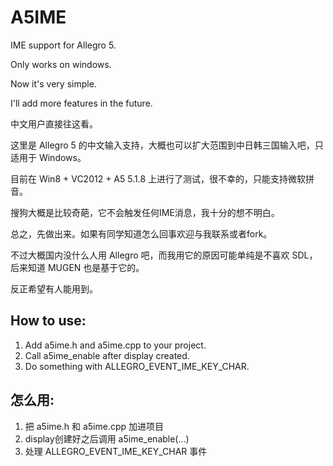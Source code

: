 
A5IME
==============

IME support for Allegro 5.

Only works on windows.

Now it's very simple.

I'll add more features in the future.


中文用户直接往这看。

这里是 Allegro 5 的中文输入支持，大概也可以扩大范围到中日韩三国输入吧，只适用于 Windows。

目前在 Win8 + VC2012 + A5 5.1.8 上进行了测试，很不幸的，只能支持微软拼音。

搜狗大概是比较奇葩，它不会触发任何IME消息，我十分的想不明白。

总之，先做出来。如果有同学知道怎么回事欢迎与我联系或者fork。

不过大概国内没什么人用 Allegro 吧，而我用它的原因可能单纯是不喜欢 SDL，后来知道 MUGEN 也是基于它的。

反正希望有人能用到。


## How to use:

1. Add a5ime.h and a5ime.cpp to your project.
2. Call a5ime_enable after display created.
3. Do something with ALLEGRO_EVENT_IME_KEY_CHAR.


## 怎么用:

1. 把 a5ime.h 和 a5ime.cpp 加进项目
2. display创建好之后调用 a5ime_enable(...)
3. 处理 ALLEGRO_EVENT_IME_KEY_CHAR 事件
